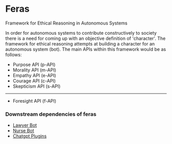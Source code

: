 # Feras
Framework for Ethical Reasoning in Autonomous Systems

In order for autonomous systems to contribute constructively to society there is a need for coming up with an objective definition of 'character'.
The framework for ethical reasoning attempts at building a character for an autonomous system (bot). The main APIs within this framework would be as follows:
 
- Purpose API (p-API)
- Morality API (m-API)
- Empathy API (e-API)
- Courage API (c-API)
- Skepticism API (s-API)

----
- Foresight API (f-API)


### Downstream dependencies of feras

- [Lawyer Bot](https://github.com/rahulagarwal13/lawyer-ai) 
- [Nurse Bot](https://github.com/rahulagarwal13/nurse-ai)
- [Chatgpt Plugins](https://github.com/rahulagarwal13/chatgpt-plugins)